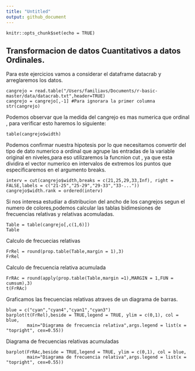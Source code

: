 ```yaml
---
title: "Untitled"
output: github_document
---
```


```{r setup, include=FALSE}
knitr::opts_chunk$set(echo = TRUE)
```


## Transformacion de datos Cuantitativos a datos Ordinales.
 Para este ejercicios vamos a considerar el dataframe datacrab y arreglaremos los datos.
 
```{r}
cangrejo = read.table("/Users/familiavs/Documents/r-basic-master/data/datacrab.txt",header=TRUE)
cangrejo = cangrejo[,-1] #Para ignorara la primer columna
str(cangrejo)
```

 
 Podemos observar que la medida del cangrejo es mas numerica que ordinal , para verificar esto haremos lo siguiente:
```{r}
table(cangrejo$width)
```
 
 Podemos confirmar nuestra hipotesis por lo que necesitamos convertir del tipo de dato numerico a ordinal que agrupe las entradas de la variable original en niveles,para eso utilizaremos la funcnion cut , ya que esta dividira el vector numerico en intervalos de extremos los puntos que especificaremos en el argumento breaks.
 
```{r}
interv = cut(cangrejo$width,breaks = c(21,25,29,33,Inf), right = FALSE,labels = c("21-25","25-29","29-33","33-..."))
cangrejo$width.rank = ordered(interv)

```
 
 Si nos interesa estudiar a distribucion del ancho de los cangrejos segun el numero de colores,podemos calcular las tablas  bidimesiones de frecuencias relativas y relativas acomuladas.
 
```{r}
Table = table(cangrejo[,c(1,6)])
Table
```

Calculo de frecuecias relativas

```{r}
FrRel = round(prop.table(Table,margin = 1),3)
FrRel
```
Calculo de frecuencia relativa acumulada
```{r}
FrRAc = round(apply(prop.table(Table,margin =1),MARGIN = 1,FUN = cumsum),3)
t(FrRAc)
```

Graficamos las frecuencias relativas atraves de un diagrama de barras.

```{r}
blue = c("cyan","cyan4","cyan1","cyan3")
barplot(t(FrRel),beside = TRUE,legend = TRUE, ylim = c(0,1), col = blue,
        main="Diagrama de frecuencia relativa",args.legend = list(x = "topright", cex=0.55))
```

Diagrama de frecuencias relativas acumuladas

```{r}
barplot(FrRAc,beside = TRUE,legend = TRUE, ylim = c(0,1), col = blue,
        main="Diagrama de frecuencia relativa",args.legend = list(x = "topright", cex=0.55))
```
